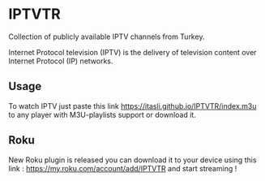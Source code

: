 # IPTVTR
Collection of publicly available IPTV channels from Turkey. 

Internet Protocol television (IPTV) is the delivery of television content over Internet Protocol (IP) networks. 

## Usage

To watch IPTV just paste this link <https://itasli.github.io/IPTVTR/index.m3u> to any player with M3U-playlists support or download it.

## Roku

New Roku plugin is released you can download it to your device using this link : <https://my.roku.com/account/add/IPTVTR> and start streaming !
